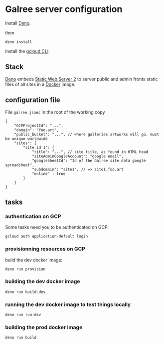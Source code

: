 # Galree server configuration

Install [Deno](https://deno.com/).

then 
```shell
deno install
```

Install the [gcloud CLI](https://cloud.google.com/sdk/docs/install).

## Stack

[Deno](https://deno.com/) embeds [Static Web Server 2](https://static-web-server.net/) to server public and admin fronts static files of all sites in a [Docker](https://www.docker.com/) image.


## configuration file

File `galree.jsonc` in the root of the working copy

```jsonc
{
	"GCPProjectId": "...",
	"domain": "foo.art",
	"public_bucket": "...", // where galleries artworks will go, must be unique worldwide
	"sites": {
		"site id 1": {
			"title": "...", // site title, as found in HTML head
			"siteAdminGoogleAccount": "google email",
			"googleSheetId": "Id of the Galree site data google spreadsheet",
			"subdomain": "site1", // => site1.foo.art
			"online" : true
		}
	}
}
```

## tasks

### authentication on GCP

Some tasks need you to be authenticated on GCP.

```shell
gcloud auth application-default login
```

### provisionning resources on GCP
build the dev docker image:
```shell
deno run provision
```

### building the dev docker image
```shell
deno run build-dev
```

### running the dev docker image to test things locally
```shell
deno run run-dev
```

### building the prod docker image
```shell
deno run build
```

